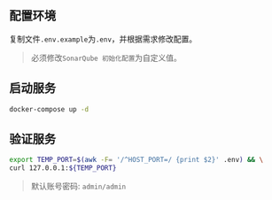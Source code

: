 ## 配置环境

复制文件`.env.example`为`.env`，并根据需求修改配置。

> 必须修改`SonarQube 初始化配置`为自定义值。

## 启动服务

```bash
docker-compose up -d
```

## 验证服务

```bash
export TEMP_PORT=$(awk -F= '/^HOST_PORT=/ {print $2}' .env) && \
curl 127.0.0.1:${TEMP_PORT}
```

> 默认账号密码: `admin/admin`
